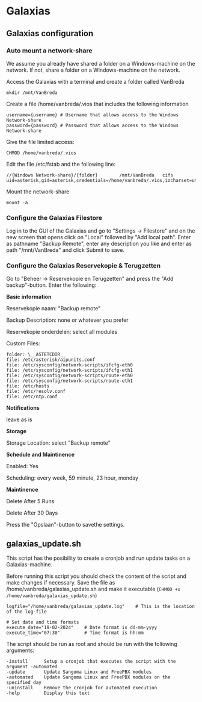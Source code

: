 # Galaxias

## Galaxias configuration

### Auto mount a network-share
We assume you already have shared a folder on a Windows-machine on the network. 
If not, share a folder on a Windows-machine on the network.

Access the Galaxias with a terminal and create a folder called VanBreda
```
mkdir /mnt/VanBreda
```

Create a file /home/vanbreda/.vios that includes the following information
```
username={username} # Username that allows access to the Windows Network-share
password={password} # Password that allows access to the Windows Network-share
```
Give the file limited access:
```
CHMOD /home/vanbreda/.vios
```

Edit the file /etc/fstab and the following line:
```
//{Windows Network-share}/{folder}        /mnt/VanBreda   cifs    uid=asterisk,gid=asterisk,credentials=/home/vanbreda/.vios,iocharset=utf8
```
Mount the network-share
```
mount -a
```
### Configure the Galaxias Filestore
Log in to the GUI of the Galaxias and go to "Settings -> Filestore" and on the new screen that opens click on "Local" followed by "Add local path".
Enter as pathname "Backup Remote", enter any description you like and enter as path "/mnt/VanBreda" and click Submit to save.


### Configure the Galaxias Reservekopie & Terugzetten
Go to "Beheer -> Reservekopie en Terugzetten" and press the "Add backup"-button.
Enter the following:

**Basic information**

Reservekopie naam: "Backup remote"

Backup Description: none or whatever you prefer

Reservekopie onderdelen: select all modules

Custom Files:
```
folder: \__ASTETCDIR__
file: /etc/asterisk/aipunits.conf
file: /etc/sysconfig/network-scripts/ifcfg-eth0
file: /etc/sysconfig/network-scripts/ifcfg-eth1
file: /etc/sysconfig/network-scripts/route-eth0
file: /etc/sysconfig/network-scripts/route-eth1
file: /etc/hosts
file: /etc/resolv.conf
file: /etc/ntp.conf
```
**Notifications**

leave as is

**Storage**

Storage Location: select "Backup remote"

**Schedule and Maintinence**

Enabled: Yes

Scheduling: every week, 59 minute, 23 hour, monday

**Maintinence**

Delete After 5 Runs

Delete After 30 Days 


Press the "Opslaan"-button to savethe settings.




## galaxias_update.sh
This script has the posibility to create a cronjob and run update tasks on a Galaxias-machine.

Before running this script you should check the content of the script and make changes if necessary.
Save the file as /home/vanbreda/galaxias_update.sh and make it executable (`CHMOD +x /home/vanbreda/galaxias_update.sh`)

```
logfile="/home/vanbreda/galaxias_update.log"    # This is the location of the log-file

# Set date and time formats
execute_date="19-02-2024"    # Date format is dd-mm-yyyy
execute_time="07:30"         # Time format is hh:mm
```

The script should be run as root and should be run with the following arguments:
```
-install      Setup a cronjob that executes the script with the argument -automated
-update       Update Sangoma Linux and FreePBX modules
-automated    Update Sangoma Linux and FreePBX modules on the specified day
-uninstall    Remove the cronjob for automated execution
-help         Display this text
```
